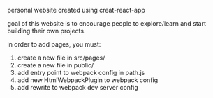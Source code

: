 personal website created using creat-react-app

goal of this website is to encourage people to explore/learn and start building their own projects.

in order to add pages, you must:

1. create a new file in src/pages/
2. create a new file in public/
3. add entry point to webpack config in path.js
4. add new HtmlWebpackPlugin to webpack config
5. add rewrite to webpack dev server config
